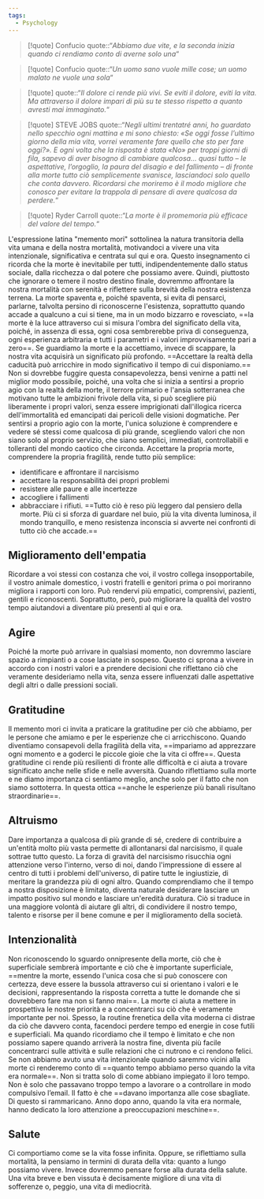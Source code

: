 ```yaml
---
tags:
  - Psychology
---
```

> [!quote] Confucio
> quote::“*Abbiamo due vite, e la seconda inizia quando ci rendiamo conto di averne solo una*“

> [!quote] Confucio
> quote::“*Un uomo sano vuole mille cose; un uomo malato ne vuole una sola*“

> [!quote]
> quote::“*Il dolore ci rende più vivi. Se eviti il dolore, eviti la vita. Ma attraverso il dolore impari di più su te stesso rispetto a quanto avresti mai immaginato.*“

> [!quote] STEVE JOBS
> quote::“*Negli ultimi trentatré anni, ho guardato nello specchio ogni mattina e mi sono chiesto: «Se oggi fosse l’ultimo giorno della mia vita, vorrei veramente fare quello che sto per fare oggi?». E ogni volta che la risposta è stata «No» per troppi giorni di fila, sapevo di aver bisogno di cambiare qualcosa… quasi tutto – le aspettative, l’orgoglio, la paura del disagio e del fallimento – di fronte alla morte tutto ciò semplicemente svanisce, lasciandoci solo quello che conta davvero. Ricordarsi che moriremo è il modo migliore che conosco per evitare la trappola di pensare di avere qualcosa da perdere.*“

> [!quote] Ryder Carroll
> quote::“*La morte è il promemoria più efficace del valore del tempo.*“

L'espressione latina "memento mori" sottolinea la natura transitoria della vita umana e della nostra mortalità, motivandoci a vivere una vita intenzionale, significativa e centrata sul qui e ora.
Questo insegnamento ci ricorda che la morte è inevitabile per tutti, indipendentemente dallo status sociale, dalla ricchezza o dal potere che possiamo avere.
Quindi, piuttosto che ignorare o temere il nostro destino finale, dovremmo affrontare la nostra mortalità con serenità e riflettere sulla brevità della nostra esistenza terrena.
La morte spaventa e, poiché spaventa, si evita di pensarci, parlarne, talvolta persino di riconoscerne l'esistenza, soprattutto quando accade a qualcuno a cui si tiene, ma in un modo bizzarro e rovesciato, ==la morte è la luce attraverso cui si misura l'ombra del significato della vita, poiché, in assenza di essa, ogni cosa sembrerebbe priva di conseguenza, ogni esperienza arbitraria e tutti i parametri e i valori improvvisamente pari a zero==.
Se guardiamo la morte e la accettiamo, invece di scappare, la nostra vita acquisirà un significato più profondo.
==Accettare la realtà della caducità può arricchire in modo significativo il tempo di cui disponiamo.==
Non si dovrebbe fuggire questa consapevolezza, bensì venirne a patti nel miglior modo possibile, poiché, una volta che si inizia a sentirsi a proprio agio con la realtà della morte, il terrore primario e l'ansia sotterranea che motivano tutte le ambizioni frivole della vita, si può scegliere più liberamente i propri valori, senza essere imprigionati dall'illogica ricerca dell'immortalità ed emancipati dai pericoli delle visioni dogmatiche.
Per sentirsi a proprio agio con la morte, l'unica soluzione è comprendere e vedere sé stessi come qualcosa di più grande, scegliendo valori che non siano solo al proprio servizio, che siano semplici, immediati, controllabili e tolleranti del mondo caotico che circonda.
Accettare la propria morte, comprendere la propria fragilità, rende tutto più semplice:
* identificare e affrontare il narcisismo
* accettare la responsabilità dei propri problemi
* resistere alle paure e alle incertezze
* accogliere i fallimenti
* abbracciare i rifiuti.
==Tutto ciò è reso più leggero dal pensiero della morte. Più ci si sforza di guardare nel buio, più la vita diventa luminosa, il mondo tranquillo, e meno resistenza inconscia si avverte nei confronti di tutto ciò che accade.==


## Miglioramento dell'empatia
Ricordare a voi stessi con costanza che voi, il vostro collega insopportabile, il vostro animale domestico, i vostri fratelli e genitori prima o poi moriranno migliora i rapporti con loro.
Può rendervi più empatici, comprensivi, pazienti, gentili e riconoscenti. Soprattutto, però, può migliorare la qualità del vostro tempo aiutandovi a diventare più presenti al qui e ora.

## Agire
Poiché la morte può arrivare in qualsiasi momento, non dovremmo lasciare spazio a rimpianti o a cose lasciate in sospeso. Questo ci sprona a vivere in accordo con i nostri valori e a prendere decisioni che riflettano ciò che veramente desideriamo nella vita, senza essere influenzati dalle aspettative degli altri o dalle pressioni sociali.

## Gratitudine
Il memento mori ci invita a praticare la gratitudine per ciò che abbiamo, per le persone che amiamo e per le esperienze che ci arricchiscono.
Quando diventiamo consapevoli della fragilità della vita, ==impariamo ad apprezzare ogni momento e a goderci le piccole gioie che la vita ci offre==. Questa gratitudine ci rende più resilienti di fronte alle difficoltà e ci aiuta a trovare significato anche nelle sfide e nelle avversità.
Quando riflettiamo sulla morte e ne diamo importanza ci sentiamo meglio, anche solo per il fatto che non siamo sottoterra. In questa ottica ==anche le esperienze più banali risultano straordinarie==.

## Altruismo
Dare importanza a qualcosa di più grande di sé, credere di contribuire a un'entità molto più vasta permette di allontanarsi dal narcisismo, il quale sottrae tutto questo.
La forza di gravità del narcisismo risucchia ogni attenzione verso l'interno, verso di noi, dando l'impressione di essere al centro di tutti i problemi dell'universo, di patire tutte le ingiustizie, di meritare la grandezza più di ogni altro.
Quando comprendiamo che il tempo a nostra disposizione è limitato, diventa naturale desiderare lasciare un impatto positivo sul mondo e lasciare un'eredità duratura. Ciò si traduce in una maggiore volontà di aiutare gli altri, di condividere il nostro tempo, talento e risorse per il bene comune e per il miglioramento della società.

## Intenzionalità
Non riconoscendo lo sguardo onnipresente della morte, ciò che è superficiale sembrerà importante e ciò che è importante superficiale, ==mentre la morte, essendo l'unica cosa che si può conoscere con certezza, deve essere la bussola attraverso cui si orientano i valori e le decisioni, rappresentando la risposta corretta a tutte le domande che si dovrebbero fare ma non si fanno mai==.
La morte ci aiuta a mettere in prospettiva le nostre priorità e a concentrarci su ciò che è veramente importante per noi.
Spesso, la routine frenetica della vita moderna ci distrae da ciò che davvero conta, facendoci perdere tempo ed energie in cose futili e superficiali.
Ma quando ricordiamo che il tempo è limitato e che non possiamo sapere quando arriverà la nostra fine, diventa più facile concentrarci sulle attività e sulle relazioni che ci nutrono e ci rendono felici.
Se non abbiamo avuto una vita intenzionale quando saremmo vicini alla morte ci renderemo conto di ==quanto tempo abbiamo perso quando la vita era normale==. Non si tratta solo di come abbiano impiegato il loro tempo. Non è solo che passavano troppo tempo a lavorare o a controllare in modo compulsivo l’email.
Il fatto è che ==davano importanza alle cose sbagliate. Di questo si rammaricano. Anno dopo anno, quando la vita era normale, hanno dedicato la loro attenzione a preoccupazioni meschine==.

## Salute

Ci comportiamo come se la vita fosse infinita. Oppure, se riflettiamo sulla mortalità, la pensiamo in termini di durata della vita: quanto a lungo possiamo vivere. Invece dovremmo pensare forse alla durata della salute. Una vita breve e ben vissuta è decisamente migliore di una vita di sofferenze o, peggio, una vita di mediocrità.